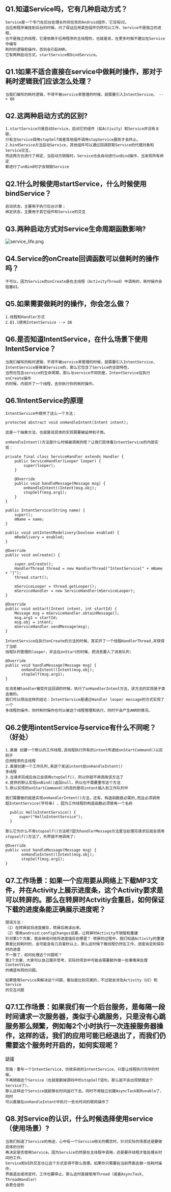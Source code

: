 ## Q1.知道Service吗，它有几种启动方式？
    Service是一个专门在后台处理长时间任务的Android组件，它没有UI。
    当应用程序被挂到后台的时候，问了保证应用某些组件仍然可以工作，Service不是独立的进程，
    也不是独立的线程，它是依赖于应用程序的主线程的，也就是说，在更多时候不建议在Service中编写
    耗时的逻辑和操作，否则会引起ANR。
    它有两种启动方式，startService和bindService。

## Q1.1如果不适合直接在service中做耗时操作，那对于耗时逻辑我们应该怎么处理？
    当我们编写的耗时逻辑，不得不被service来管理的时候，就需要引入IntentService。 --> Q6

## Q2.这两种启动方式的区别?
    1.startService只是启动Service，启动它的组件（如Activity）和Service并没有关联，
    只有当Service调用stopSelf或者其他组件调用stopService服务才会终止。
    2.bindService方法启动Service，其他组件可以通过回调获取Service的代理对象和Service交互，
    而这两方也进行了绑定，当启动方销毁时，Service也会自动进行unBind操作，当发现所有绑定
    都进行了unBind时才会销毁Service

## Q2.1什么时候使用startService，什么时候使用bindService？
    启动状态，主要用于执行后台计算；
    绑定状态，主要用于其它组件和Service的交互

## Q3.两种启动方式对Service生命周期函数影响?

![service_life.png](http://upload-images.jianshu.io/upload_images/2518139-7927bc3ba49d90e2.png?imageMogr2/auto-orient/strip%7CimageView2/2/w/1240)

## Q4.Service的onCreate回调函数可以做耗时的操作吗？
    不可以，因为Service的onCreate是在主线程（ActivityThread）中调用的，耗时操作会阻塞UI。

## Q5.如果需要做耗时的操作，你会怎么做？
    1.线程和Handler方式 
    2.Q1.1使用IntentService --> Q6

## Q6.是否知道IntentService，在什么场景下使用IntentService？
    当我们编写的耗时逻辑，不得不被service来管理的时候，就需要引入IntentService，
    IntentService是继承Service的，那么它包含了Service的全部特性，
    当然也包含service的生命周期，那么与service不同的是，IntentService在执行onCreate操作
    的时候，内部开了一个线程，去你执行你的耗时操作。

## Q6.1IntentService的原理
    IntentService中提供了这么一个方法：
```
protected abstract void onHandleIntent(Intent intent);
```
    这是一个抽象方法，也就是说具体的实现需要被延伸到子类。

    onHandleIntent()方法是什么时候被调用的呢？让我们具体看IntentService的内部实现：
```
private final class ServiceHandler extends Handler {  
    public ServiceHandler(Looper looper) {  
        super(looper);  
    }  
  
    @Override  
    public void handleMessage(Message msg) {  
        onHandleIntent((Intent)msg.obj);  
        stopSelf(msg.arg1);  
    }  
}  
  
public IntentService(String name) {  
    super();  
    mName = name;  
}  
  
public void setIntentRedelivery(boolean enabled) {  
    mRedelivery = enabled;  
}  
  
@Override  
public void onCreate() {  
   
    super.onCreate();  
    HandlerThread thread = new HandlerThread("IntentService[" + mName + "]");  
    thread.start();  
  
    mServiceLooper = thread.getLooper();  
    mServiceHandler = new ServiceHandler(mServiceLooper);  
}  
  
@Override  
public void onStart(Intent intent, int startId) {  
    Message msg = mServiceHandler.obtainMessage();  
    msg.arg1 = startId;  
    msg.obj = intent;  
    mServiceHandler.sendMessage(msg);  
}  
```
    IntentService在执行onCreate的方法的时候，其实开了一个线程HandlerThread,并获得了当前
    线程队列管理的looper，并且在onStart的时候，把消息置入了消息队列:
```
@Override  
public void handleMessage(Message msg) {  
       onHandleIntent((Intent)msg.obj);  
       stopSelf(msg.arg1);  
}  
```
    在消息被handler接受并且回调的时候，执行了onHandlerIntent方法，该方法的实现是子类去做的。
    我们可以得出这样的结论：IntentService是通过Handler looper message的方式实现了一个
    多线程的操作，同时耗时操作也可以被这个线程管理和执行，同时不会产生ANR的情况。

## Q6.2使用intentService与service有什么不同呢？（好处）
    1.直接 创建一个默认的工作线程,该线程执行所有的intent传递给onStartCommand()以区别于
    应用程序的主线程
    2.直接创建一个工作队列,来逐个发送intent给onHandleIntent()
    多线程
    3.当请求完成后自己会调用stopSelf()，所以你就不用调用该方法了
    4.提供的默认实现onBind()返回null，所以也不需要重写这个方法
    5.默认实现的onStartCommand()的目的是将intent插入到工作队列中
    
    我们需要做的就是实现onHandlerIntent()方法，还有，构造函数是必需的,而且必须调用
    超IntentService(字符串) ，因为工作线程的构造函数必须使用一个名称
```
  public HelloIntentService() {
	  super("HelloIntentService");
  }
```
    那么它为什么不用stopself()方法呢?因为handlerMessage方法里当处理完请求后就会调用
    stopself()方法了，外界就不用调用了:
```
@Override  
public void handleMessage(Message msg) {  
       onHandleIntent((Intent)msg.obj);  
       stopSelf(msg.arg1);  
}
```

## Q7.工作场景：如果一个应用要从网络上下载MP3文件，并在Activity上展示进度条，这个Activity要求是可以转屏的。那么在转屏时Actvitiy会重启，如何保证下载的进度条能正确展示进度呢？
    错误方法：
    （1）在转屏前将进度缓存，转屏后再读出来。
    （2）使用android:configChanges设置，让转屏时Activity不销毁和重建
    针对第1个方案，我会继续问他将进度值存在哪里？ 转屏的过程中，我们知道Activity的重建
    算是比较耗时的，会可能会有几百毫秒以上，那么这时候下载线程仍然在工作，进度肯定和保存时的进度
    不一致了，如何处理这个问题呢？
    第2个方案，大家可以自己展开思考，实际的项目中可能会需要额外做一些事情来处理ContentView
    的横竖布局的问题。

    如果使用Service来解决这个问题，看似是比较完美的，不过就会涉及Activity（UI）和 Service
    的交互问题

## Q7.1工作场景：如果我们有一个后台服务，是每隔一段时间请求一次服务器，类似于心跳服务，只是没有心跳服务那么频繁，例如每2个小时执行一次连接服务器操作，这样的话，我们的应用可能已经退出了，而我们仍需要这个服务时开启的，如何实现呢？
[链接](http://blog.csdn.net/baicaiye/article/details/53259156)
    
    思路：重写一个IntentService，仿效系统的IntentService，只是让线程执行完毕的时候，
    不再销毁这个Service（也就是删掉源码中的stopSelf语句，那么就不会出现销毁这个Service了），
    那么这样这个Service就能够长时间运行下去，同时不用独立创建AsyncTask和Runable了，同时
    可以直接在onHandleIntent中执行一些长时间的联网操作了

## Q8.对Service的认识，什么时候选择使用service（使用场景）?
    当我们知道了Service的用途，心中有一个Service相关的概念时，针对实际的场景还是要做具体的分析
    再决定是否使用Service。因为Service仍然是在主线程中调用，还是要开线程才能处理长时间的工作，
    Service和UI的交互也让这个方式变得不那么简便。如果你只需要在当前界面去做一些耗时操作，
    界面退出或改变时，工作也要停止，那么这时直接使用Thread（或者AsyncTask, ThreadHandler）
    会更合适你
